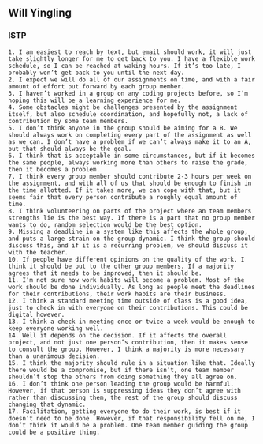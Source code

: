 ﻿Will Yingling
-------
### ISTP

	1. I am easiest to reach by text, but email should work, it will just take slightly longer for me to get back to you. I have a flexible work schedule, so I can be reached at waking hours. If it’s too late, I probably won’t get back to you until the next day.
	2. I expect we will do all of our assignments on time, and with a fair amount of effort put forward by each group member.
	3. I haven’t worked in a group on any coding projects before, so I’m hoping this will be a learning experience for me.
	4. Some obstacles might be challenges presented by the assignment itself, but also schedule coordination, and hopefully not, a lack of contribution by some team members.
	5. I don’t think anyone in the group should be aiming for a B. We should always work on completing every part of the assignment as well as we can. I don’t have a problem if we can’t always make it to an A, but that should always be the goal.
	6. I think that is acceptable in some circumstances, but if it becomes the same people, always working more than others to raise the grade, then it becomes a problem.
	7. I think every group member should contribute 2-3 hours per week on the assignment, and with all of us that should be enough to finish in the time allotted. If it takes more, we can cope with that, but it seems fair that every person contribute a roughly equal amount of time.
	8. I think volunteering on parts of the project where an team members strengths lie is the best way. If there is a part that no group member wants to do, random selection would be the best option.
	9. Missing a deadline in a system like this affects the whole group, and puts a large strain on the group dynamic. I think the group should discuss this, and if it is a recurring problem, we should discuss it with the teacher.
	10. If people have different opinions on the quality of the work, I think it should be put to the other group members. If a majority agrees that it needs to be improved, then it should be.
	11. I’m not sure how work habits will become a problem. Most of the work should be done individually. As long as people meet the deadlines for their contributions, their work habits are their business.
	12. I think a standard meeting time outside of class is a good idea, just to check in with everyone on their contributions. This could be digital however.
	13. I think a check in meeting once or twice a week would be enough to keep everyone working well.
	14. Well it depends on the decision. If it affects the overall project, and not just one person’s contribution, then it makes sense to consult the group. However, I think a majority is more necessary than a unanimous decision.
	15. I think the majority should rule in a situation like that. Ideally there would be a compromise, but if there isn’t, one team member shouldn’t stop the others from doing something they all agree on.
	16. I don’t think one person leading the group would be harmful. However, if that person is suppressing ideas they don’t agree with rather than discussing them, the rest of the group should discuss changing that dynamic.
	17. Facilitation, getting everyone to do their work, is best if it doesn’t need to be done. However, if that responsibility fell on me, I don’t think it would be a problem. One team member guiding the group could be a positive thing.
